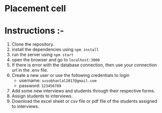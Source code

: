 # Placement cell


# Instructions :-
1. Clone the repository.
2. install the dependencies using `npm install`
3. run the server using `npm start`
4. open the browser and go to `localhost:3000`
5. If there is error with the database connection, then use your connection url in the .env file.
6. Create a new user or use the following credentials to login
    - username: `susobhanlal2017@gmail.com`
    - password: `123456789`
7. Add some new interviews and students through their respective forms.
8. Assign students to interviews.
9. Download the excel sheet or csv file or pdf file of the students assigned to interviews.




